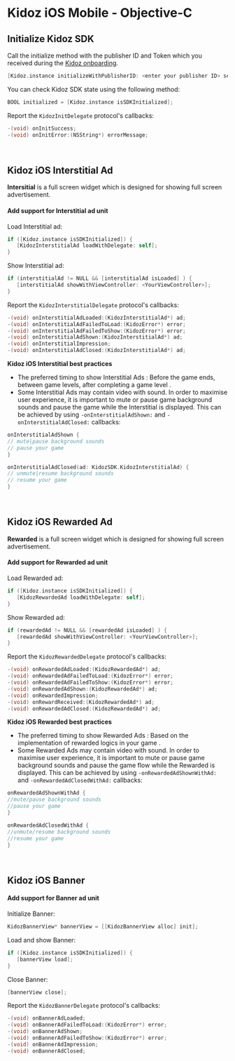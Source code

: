 # Kidoz iOS Mobile - Objective-C

## Initialize Kidoz SDK
Call the initialize method with the publisher ID and Token which you received during the [Kidoz onboarding](http://accounts.kidoz.net/publishers/register?utm_source=kidoz_github).
```Objective-C 
[Kidoz.instance initializeWithPublisherID: <enter your publisher ID> securityToken: <enter your security Token> withDelegate: self];
```

You can check Kidoz SDK state using the following method:  
```Objective-C 
BOOL initialized = [Kidoz.instance isSDKInitialized];
```

Report the `KidozInitDelegate` protocol's callbacks:  
```Objective-C 
-(void) onInitSuccess;
-(void) onInitError:(NSString*) errorMessage;
```
<BR>

## Kidoz iOS Interstitial Ad 
**Intersitial** is a full screen widget which is designed for showing full screen advertisement.  
#### Add support for Interstitial ad unit

Load Interstitial ad: 
```Objective-C 
if ([Kidoz.instance isSDKInitialized]) {
   [KidozInterstitialAd loadWithDelegate: self];
}
```

Show Interstitial ad:  
```Objective-C 
if (interstitialAd != NULL && [interstitialAd isLoaded] ) {
   [interstitialAd showWithViewController: <YourViewController>];
}
```

Report the `KidozInterstitialDelegate` protocol's callbacks: 
```Objective-C  
-(void) onInterstitialAdLoaded:(KidozInterstitialAd*) ad;
-(void) onInterstitialAdFailedToLoad:(KidozError*) error;
-(void) onInterstitialAdFailedToShow:(KidozError*) error;
-(void) onInterstitialAdShown:(KidozInterstitialAd*) ad;
-(void) onInterstitialImpression;
-(void) onInterstitialAdClosed:(KidozInterstitialAd*) ad;
```
**Kidoz iOS Interstitial best practices**
- The preferred timing to show Interstitial Ads : Before the game ends, between game levels, after completing a game level .   
- Some Interstitial Ads may contain video with sound. In order to maximise user experience, it is important to mute or pause game background sounds and pause the game while the Interstitial is displayed. This can be achieved by using `-onInterstitialAdShown:` and `-onInterstitialAdClosed:` callbacks:
```Swift 
onInterstitialAdShown {
// mute|pause background sounds
// pause your game 
}

onInterstitialAdClosed(ad: KidozSDK.KidozInterstitialAd) {
// unmute|resume background sounds
// resume your game 
}
```
<BR>

## Kidoz iOS Rewarded Ad
**Rewarded** is a full screen widget which is designed for showing full screen advertisement.   
#### Add support for Rewarded ad unit

Load Rewarded ad: 
```Objective-C 
if ([Kidoz.instance isSDKInitialized]) {
   [KidozRewardedAd loadWithDelegate: self];
}
```

Show Rewarded ad:  
```Objective-C 
if (rewardedAd != NULL && [rewardedAd isLoaded] ) {
   [rewardedAd showWithViewController: <YourViewController>];
}
```

Report the `KidozRewardedDelegate` protocol's callbacks: 
```Objective-C   
-(void) onRewardedAdLoaded:(KidozRewardedAd*) ad;
-(void) onRewardedAdFailedToLoad:(KidozError*) error;
-(void) onRewardedAdFailedToShow:(KidozError*) error;
-(void) onRewardedAdShown:(KidozRewardedAd*) ad;
-(void) onRewardedImpression;
-(void) onRewardReceived:(KidozRewardedAd*) ad;
-(void) onRewardedAdClosed:(KidozRewardedAd*) ad;
```
**Kidoz iOS Rewarded best practices**
- The preferred timing to show Rewarded Ads : Based on the implementation of rewarded logics in your game .   
- Some Rewarded Ads may contain video with sound. In order to maximise user experience, it is important to mute or pause game background sounds and pause the game flow while the Rewarded is displayed. This can be achieved by using `-onRewardedAdShownWithAd:` and `-onRewardedAdClosedWithAd:` callbacks:
```Swift 
onRewardedAdShownWithAd {
//mute/pause background sounds
//pause your game 
}

onRewardedAdClosedWithAd {
//unmute/resume background sounds
//resume your game 
}
```
<BR>

## Kidoz iOS Banner 
#### Add support for Banner ad unit

Initialize Banner:
```Objective-C 
KidozBannerView* bannerView = [[KidozBannerView alloc] init];
```

Load and show Banner:  
```Objective-C 
if ([Kidoz.instance isSDKInitialized]) {
   [bannerView load];
}
``` 

Close Banner:  
```Objective-C 
[bannerView close];
```  

Report the `KidozBannerDelegate` protocol's callbacks: 
```Objective-C 
-(void) onBannerAdLoaded;
-(void) onBannerAdFailedToLoad:(KidozError*) error;
-(void) onBannerAdShown;
-(void) onBannerAdFailedToShow:(KidozError*) error;
-(void) onBannerAdImpression;
-(void) onBannerAdClosed;
```
